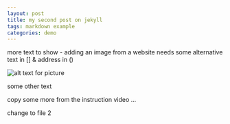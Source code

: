 ```yaml
---
layout: post
title: my second post on jekyll
tags: markdown example
categories: demo
---
```


more text to show - adding an image from a website needs some alternative text in [] & address in ()


![alt text for picture](https://www.pexels.com/photo/different-flowers-shaped-in-word-peace-3112898/)

some other text

copy some more from the instruction video ...

change to file 2 

